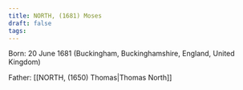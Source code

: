 ```yaml
---
title: NORTH, (1681) Moses
draft: false
tags:
---
```

Born: 20 June 1681 (Buckingham, Buckinghamshire, England, United Kingdom)

Father: [[NORTH, (1650) Thomas|Thomas North]]